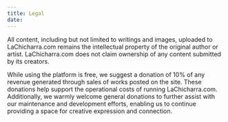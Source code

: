 ```yaml
---
title: Legal
date: 
---
```

All content, including but not limited to writings and images, uploaded to LaChicharra.com remains the intellectual property of the original author or artist. LaChicharra.com does not claim ownership of any content submitted by its creators.

While using the platform is free, we suggest a donation of 10% of any revenue generated through sales of works posted on the site. These donations help support the operational costs of running LaChicharra.com. Additionally, we warmly welcome general donations to further assist with our maintenance and development efforts, enabling us to continue providing a space for creative expression and connection.
